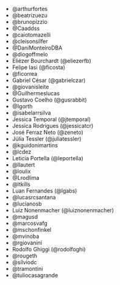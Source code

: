 
* @arthurfortes
* @beatrizuezu
* @brunopizzio
* @Caaddss
* @caiotomazelli
* @cleisonsilfer
* @DaniMonteiroDBA
* @diogoffmelo
* Eliézer Bourchardt (@eliezerfb)
* Felipe Iasi (@ficosta)
* @ficorrea
* Gabriel César (@gabrielczar)
* @giovanisleite
* @Guilhermeslucas
* Gustavo Coelho (@gusrabbit)
* @Igorth
* @isabelarrsilva
* Jessica Temporal (@jtemporal)
* Jessica Rodrigues (@jessicatcr)
* José Ferraz Neto (@zeneto)
* Júlia Tessler (@juliatessler)
* @kguidonimartins
* @lcdez
* Leticia Portella (@leportella)
* @llautert
* @loulix
* @Lrodlima
* @ltkills
* Luan Fernandes (@lgabs)
* @lucasrcsantana
* @lucianosb
* Luiz Nonenmacher (@luiznonenmacher)
* @magusd
* @marcosvafg
* @mschonfinkel
* @mvinoba
* @rgiovanini
* Rodolfo Ghiggi (@rodolfoghi)
* @rougeth
* @silviodc
* @tramontini
* @tuliocasagrande